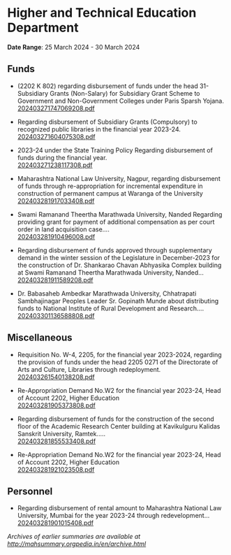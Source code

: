 # Higher and Technical Education Department

**Date Range**: 25 March 2024 - 30 March 2024


## Funds
- (2202 K 802) regarding disbursement of funds under the head 31-Subsidiary Grants (Non-Salary) for Subsidiary Grant Scheme to Government and Non-Government Colleges under Paris Sparsh Yojana.\
  [202403271747069208.pdf](https://gr.maharashtra.gov.in/Site/Upload/Government%20Resolutions/English/202403271747069208.pdf)

- Regarding disbursement of Subsidiary Grants (Compulsory) to recognized public libraries in the financial year 2023-24.\
  [202403271604075308.pdf](https://gr.maharashtra.gov.in/Site/Upload/Government%20Resolutions/English/202403271604075308.pdf)

- 2023-24 under the State Training Policy Regarding disbursement of funds during the financial year.\
  [202403271238117308.pdf](https://gr.maharashtra.gov.in/Site/Upload/Government%20Resolutions/English/202403271238117308.pdf)

- Maharashtra National Law University, Nagpur, regarding disbursement of funds through re-appropriation for incremental expenditure in construction of permanent campus at Waranga of the University\
  [202403281917033408.pdf](https://gr.maharashtra.gov.in/Site/Upload/Government%20Resolutions/English/202403281917033408.pdf)

- Swami Ramanand Theertha Marathwada University, Nanded Regarding providing grant for payment of additional compensation as per court order in land acquisition case....\
  [202403281910496008.pdf](https://gr.maharashtra.gov.in/Site/Upload/Government%20Resolutions/English/202403281910496008.pdf)

- Regarding disbursement of funds approved through supplementary demand in the winter session of the Legislature in December-2023 for the construction of Dr. Shankarao Chavan Abhyasika Complex building at Swami Ramanand Theertha Marathwada University, Nanded...\
  [202403281911589208.pdf](https://gr.maharashtra.gov.in/Site/Upload/Government%20Resolutions/English/202403281911589208.pdf)

- Dr. Babasaheb Ambedkar Marathwada University, Chhatrapati Sambhajinagar Peoples Leader Sr. Gopinath Munde about distributing funds to National Institute of Rural Development and Research....\
  [202403301136588808.pdf](https://gr.maharashtra.gov.in/Site/Upload/Government%20Resolutions/English/202403301136588808.pdf)

## Miscellaneous
- Requisition No. W-4, 2205, for the financial year 2023-2024, regarding the provision of funds under the head 2205 0271 of the Directorate of Arts and Culture, Libraries through redeployment.\
  [202403261540138208.pdf](https://gr.maharashtra.gov.in/Site/Upload/Government%20Resolutions/English/202403261540138208.pdf)

- Re-Appropriation Demand No.W2 for the financial year 2023-24, Head of Account 2202, Higher Education\
  [202403281905373808.pdf](https://gr.maharashtra.gov.in/Site/Upload/Government%20Resolutions/English/202403281905373808.pdf)

- Regarding disbursement of funds for the construction of the second floor of the Academic Research Center building at Kavikulguru Kalidas Sanskrit University, Ramtek.....\
  [202403281855533408.pdf](https://gr.maharashtra.gov.in/Site/Upload/Government%20Resolutions/English/202403281855533408.pdf)

- Re-Appropriation Demand No.W2 for the financial year 2023-24, Head of Account 2202, Higher Education\
  [202403281921023508.pdf](https://gr.maharashtra.gov.in/Site/Upload/Government%20Resolutions/English/202403281921023508.pdf)

## Personnel
- Regarding disbursement of rental amount to Maharashtra National Law University, Mumbai for the year 2023-24 through redevelopment...\
  [202403281901015408.pdf](https://gr.maharashtra.gov.in/Site/Upload/Government%20Resolutions/English/202403281901015408.pdf)


*Archives of earlier summaries are available at http://mahsummary.orgpedia.in/en/archive.html*